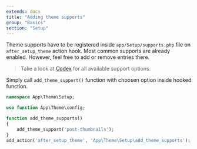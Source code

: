 ```yaml
---
extends: docs
title: "Adding theme supports"
group: "Basics"
section: "Setup"
---
```


Theme supports have to be registered inside `app/Setup/supports.php` file on `after_setup_theme` action hook. Most common supports are already enabled. However, feel free to add or remove entries there.

> Take a look at [Codex](https://developer.wordpress.org/reference/functions/add_theme_support/#more-information) for all available support options.

Simply call `add_theme_support()` function with choosen option inside hooked function.

```php
namespace App\Theme\Setup;

use function App\Theme\config;

function add_theme_supports()
{
    add_theme_support('post-thumbnails');
}
add_action('after_setup_theme', 'App\Theme\Setup\add_theme_supports');
```